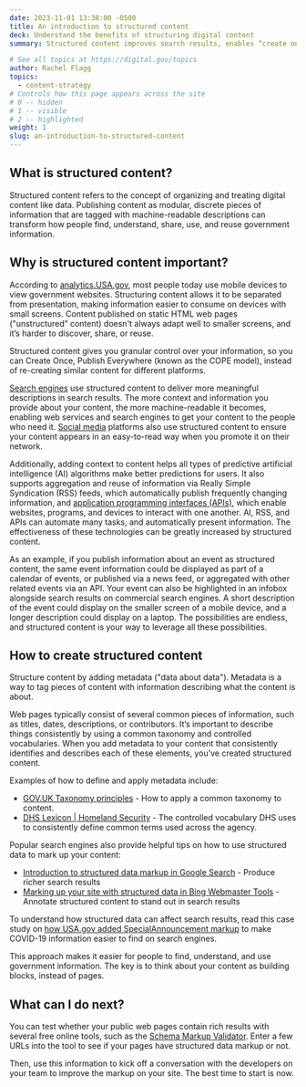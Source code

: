 ```yaml
---
date: 2023-11-01 13:38:00 -0500
title: An introduction to structured content
deck: Understand the benefits of structuring digital content
summary: Structured content improves search results, enables “create once, publish everywhere,” and help people more easily find, use, and reuse your content.

# See all topics at https://digital.gov/topics
author: Rachel Flagg
topics:
  - content-strategy
# Controls how this page appears across the site
# 0 -- hidden
# 1 -- visible
# 2 -- highlighted
weight: 1
slug: an-introduction-to-structured-content
---
```


## What is structured content?

Structured content refers to the concept of organizing and treating digital content like data. Publishing content as modular, discrete pieces of information that are tagged with machine-readable descriptions can transform how people find, understand, share, use, and reuse government information.

## Why is structured content important?

According to [analytics.USA.gov](https://analytics.usa.gov/), most people today use mobile devices to view government websites. Structuring content allows it to be separated from presentation, making information easier to consume on devices with small screens. Content published on static HTML web pages ("unstructured” content) doesn't always adapt well to smaller screens, and it’s harder to discover, share, or reuse.

Structured content gives you granular control over your information, so you can Create Once, Publish Everywhere (known as the COPE model), instead of re-creating similar content for different platforms. 

[Search engines](https://digital.gov/topics/search-engine-optimization/) use structured content to deliver more meaningful descriptions in search results. The more context and information you provide about your content, the more machine-readable it becomes, enabling web services and search engines to get your content to the people who need it. [Social media](https://digital.gov/topics/social-media/) platforms also use structured content to ensure your content appears in an easy-to-read way when you promote it on their network.

Additionally, adding context to content helps all types of predictive artificial intelligence (AI) algorithms make better predictions for users. It also supports aggregation and reuse of information via Really Simple Syndication (RSS) feeds, which automatically publish frequently changing information, and [application programming interfaces (APIs)](https://digital.gov/topics/api/), which enable websites, programs, and devices to interact with one another. AI, RSS, and APIs can automate many tasks, and automatically present information. The effectiveness of these technologies can be greatly increased by structured content.

As an example, if you publish information about an event as structured content, the same event information could be displayed as part of a calendar of events, or published via a news feed, or aggregated with other related events via an API. Your event can also be highlighted in an infobox alongside search results on commercial search engines. A short description of the event could display on the smaller screen of a mobile device, and a longer description could display on a laptop. The possibilities are endless, and structured content is your way to leverage all these possibilities.


## How to create structured content

Structure content by adding metadata ("data about data"). Metadata is a way to tag pieces of content with information describing what the content is about. 

Web pages typically consist of several common pieces of information, such as titles, dates, descriptions, or contributors. It’s important to describe things consistently by using a common taxonomy and controlled vocabularies. When you add metadata to your content that consistently identifies and describes each of these elements, you’ve created structured content.

Examples of how to define and apply metadata include:

- [GOV.UK Taxonomy principles](https://www.gov.uk/government/publications/govuk-topic-taxonomy-principles/govuk-taxonomy-principles) - How to apply a common taxonomy to content.
- [DHS Lexicon | Homeland Security](https://www.dhs.gov/publication/dhs-lexicon) - The controlled vocabulary DHS uses to consistently define common terms used across the agency.

Popular search engines also provide helpful tips on how to use structured data to mark up your content: 

- [Introduction to structured data markup in Google Search](http://support.google.com/webmasters/bin/answer.py?hl=en&answer=99170&topic=21997&ctx=topic) - Produce richer search results
- [Marking up your site with structured data in Bing Webmaster Tools](https://www.bing.com/webmasters/help/marking-up-your-site-with-structured-data-3a93e731) - Annotate structured content to stand out in search results

To understand how structured data can affect search results, read this case study on [how USA.gov added SpecialAnnouncement markup](https://digital.gov/2020/05/11/experimenting-with-specialannouncement-markup/) to make COVID-19 information easier to find on search engines. 

This approach makes it easier for people to find, understand, and use government information. The key is to think about your content as building blocks, instead of pages.

## What can I do next?

You can test whether your public web pages contain rich results with several free online tools, such as the [Schema Markup Validator](https://validator.schema.org/). Enter a few URLs into the tool to see if your pages have structured data markup or not. 

Then, use this information to kick off a conversation with the developers on your team to improve the markup on your site. The best time to start is now.

